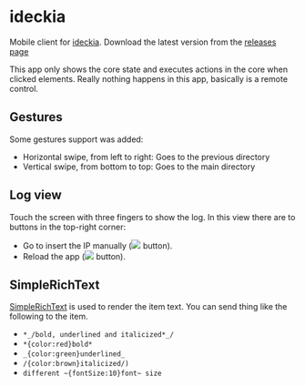 # ideckia

Mobile client for [ideckia](http://ideckia.github.io). Download the latest version from the [releases page](https://github.com/ideckia/mobile_client/releases/latest)

This app only shows the core state and executes actions in the core when clicked elements. Really nothing happens in this app, basically is a remote control.

## Gestures

Some gestures support was added:

* Horizontal swipe, from left to right: Goes to the previous directory
* Vertical swipe, from bottom to top: Goes to the main directory

## Log view

Touch the screen with three fingers to show the log. In this view there are to buttons in the top-right corner:

* Go to insert the IP manually (![](https://cdn3.iconfinder.com/data/icons/google-material-design-icons/48/ic_dehaze_48px-48.png) button).
* Reload the app (![](https://cdn3.iconfinder.com/data/icons/google-material-design-icons/48/ic_autorenew_48px-48.png) button).

## SimpleRichText

[SimpleRichText](https://pub.dev/packages/simple_rich_text) is used to render the item text. You can send thing like the following to the item.

* `*_/bold, underlined and italicized*_/`
* `*{color:red}bold*`
* `_{color:green}underlined_`
* `/{color:brown}italicized/)`
* `different ~{fontSize:10}font~ size`
